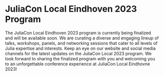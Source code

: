 # JuliaCon Local Eindhoven 2023 Program

The JuliaCon Local Eindhoven 2023 program is currently being finalized and will be available soon. 
We are curating a diverse and engaging lineup of talks, workshops, panels, and networking sessions that cater to all levels of Julia expertise and interests.
Keep an eye on our website and social media channels for the latest updates on the JuliaCon Local 2023 program.
We look forward to sharing the finalized program with you and welcoming you to an unforgettable conference experience at JuliaCon Local Eindhovne 2023!